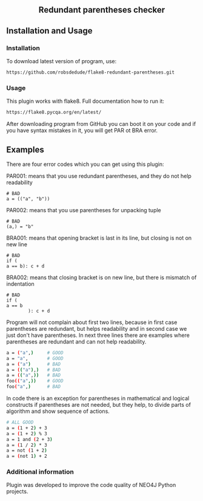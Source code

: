 
<h2 align="center"> Redundant parentheses checker</h2>

## Installation and Usage

### Installation

To download latest version of program, use:

```sh
https://github.com/robsdedude/flake8-redundant-parentheses.git
```


### Usage
This plugin works with flake8. Full documentation how to run it:

```sh
https://flake8.pycqa.org/en/latest/
```


After downloading program from GitHub you can boot it on your code and if 
you have syntax mistakes in it, you will get PAR ot BRA error.

## Examples

There are four error codes which you can get using this plugin:

PAR001: means that you use redundant parentheses, and they do not help 
readability  
```
# BAD
a = (("a", "b"))
```   
PAR002: means that you use parentheses for unpacking tuple  
``` 
# BAD
(a,) = "b"
```  
BRA001: means that opening bracket is last in its line, but closing is not on
new line
```
# BAD
if (
a == b): c + d
```
BRA002: means that closing bracket is on new line, but there is mismatch of 
indentation
```
# BAD
if (
a == b
        ): c + d
```

Program will not complain about first two lines, because in first case 
parentheses are redundant, but helps readability and in second case we just 
don't have parentheses. In next three lines there are examples where 
parentheses are redundant and can not help readability.

```sh
a = ("a",)     # GOOD
a = "a",       # GOOD
a = ("a")      # BAD
a = (("a"),)   # BAD
a = (("a",))   # BAD
foo(("a",))    # GOOD
foo("a",)      # BAD
```

In code there is an exception for parentheses in mathematical and logical
constructs if parentheses are not needed, but they help, to divide parts 
of algorithm and show sequence of actions.

```sh
# ALL GOOD
a = (1 + 2) + 3
a = (1 + 2) % 3
a = 1 and (2 + 3)
a = (1 / 2) * 3
a = not (1 + 2)
a = (not 1) + 2
```
### Additional information

Plugin was developed to improve the code quality of NEO4J Python projects.